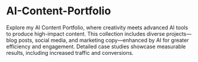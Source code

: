 # AI-Content-Portfolio
Explore my AI Content Portfolio, where creativity meets advanced AI tools to produce high-impact content. This collection includes diverse projects—blog posts, social media, and marketing copy—enhanced by AI for greater efficiency and engagement. Detailed case studies showcase measurable results, including increased traffic and conversions.
